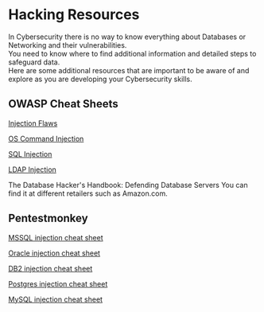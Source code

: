 # Hacking Resources

In Cybersecurity there is no way to know everything about Databases or Networking and their vulnerabilities.  
You need to know where to find additional information and detailed steps to safeguard data.  
Here are some additional resources that are important to be aware of and explore as you are developing your Cybersecurity skills.

## OWASP Cheat Sheets

<a href="https://owasp.org/www-community/Injection_Flaws" target="_blank">Injection Flaws</a>

<a href="https://owasp.org/www-community/attacks/Command_Injection" target="_blank">OS Command Injection</a>

<a href="https://owasp.org/www-community/attacks/SQL_Injection" target="_blank">SQL Injection</a>

<a href="https://cheatsheetseries.owasp.org/cheatsheets/LDAP_Injection_Prevention_Cheat_Sheet.html" target="_blank">LDAP Injection</a>

The Database Hacker's Handbook: Defending Database Servers
You can find it at different retailers such as Amazon.com.

## Pentestmonkey

<a href="http://pentestmonkey.net/cheat-sheet/sql-injection/mssql-sql-injection-cheat-sheet" target="_blank">MSSQL injection cheat sheet</a>

<a href="http://pentestmonkey.net/cheat-sheet/sql-injection/oracle-sql-injection-cheat-sheet" target="_blank">Oracle injection cheat sheet</a>
 
<a href="http://pentestmonkey.net/cheat-sheet/sql-injection/db2-sql-injection-cheat-sheet" target="_blank">DB2 injection cheat sheet</a>
 
<a href="http://pentestmonkey.net/cheat-sheet/sql-injection/postgres-sql-injection-cheat-sheet" target="_blank">Postgres injection cheat sheet</a>
 
<a href="http://pentestmonkey.net/cheat-sheet/sql-injection/mysql-sql-injection-cheat-sheet" target="_blank">MySQL injection cheat sheet</a>
